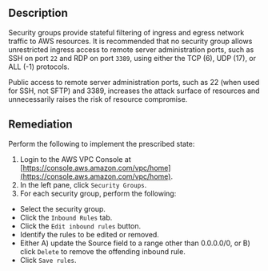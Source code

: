 ## Description

Security groups provide stateful filtering of ingress and egress network traffic to AWS resources. It is recommended that no security group allows unrestricted ingress access to remote server administration ports, such as SSH on port `22` and RDP on port `3389`, using either the TCP (6), UDP (17), or ALL (-1) protocols.

Public access to remote server administration ports, such as 22 (when used for SSH, not SFTP) and 3389, increases the attack surface of resources and unnecessarily raises the risk of resource compromise.

## Remediation

Perform the following to implement the prescribed state:

1. Login to the AWS VPC Console at [https://console.aws.amazon.com/vpc/home](https://console.aws.amazon.com/vpc/home).
2. In the left pane, click `Security Groups`.
3. For each security group, perform the following:
 - Select the security group.
 - Click the `Inbound Rules` tab.
 - Click the `Edit inbound rules` button.
 - Identify the rules to be edited or removed.
 - Either A) update the Source field to a range other than 0.0.0.0/0, or B) click `Delete` to remove the offending inbound rule.
 - Click `Save rules`.
